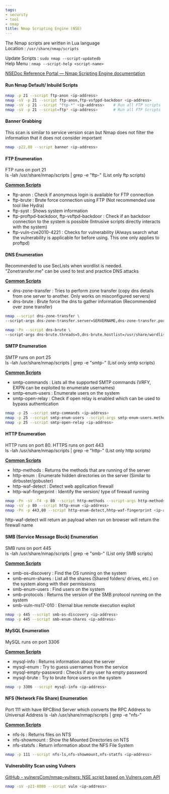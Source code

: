 ```yaml
---
tags:
- security
- tool
- nmap
title: Nmap Scripting Engine (NSE)
---
```


The Nmap scripts are written in Lua language  
Location : `/usr/share/nmap/scripts`

Update Scripts : `sudo nmap --script-updatedb`  
Help Menu : `nmap --script-help <script-name>`

[NSEDoc Reference Portal — Nmap Scripting Engine documentation](https://nmap.org/nsedoc/)

#### Run Nmap Default/ Inbuild Scripts

````bash
nmap -p 21 --script ftp-anon <ip-address>
nmap -sV -p 21 --script ftp-anon,ftp-vsfppd-backdoor <ip-address>
nmap -sV -p 21 --script "ftp-*" <ip-address> 	# Run all FTP scripts
nmap -sV -p 21 --script=ftp* <ip-address> 		# Run all FTP Scripts
````

#### Banner Grabbing

This scan is similar to service version scan but Nmap does not filter the information that it does not consider important

````bash
nmap -p22,80 --script banner <ip-address>
````

#### FTP Enumeration

FTP runs on port 21  
ls -lah /usr/share/nmap/scripts | grep -e "ftp-" (List only ftp scripts)

**<u>Common Scripts</u>**

* ftp-anon : Check if anonymous login is available for FTP connection
* ftp-brute : Brute force connection using FTP (Not recommended use tool like Hydra)
* ftp-syst : Shows system information
* ftp-proftpd-backdoor, ftp-vsftpd-backdoor : Check if an backdoor connection to the system is possible (Intrusive scripts directly interacts with the system)
* ftp-vuln-cve2010-4221 : Checks for vulnerability (Always search what the vulnerability is applicable for before using. This one only applies to proftpd)

#### DNS Enumeration

Recommended to use SecLists when wordlist is needed.  
"Zonetransfer.me" can be used to test and practice DNS attacks

**<u>Common Scripts</u>**

* dns-zone-transfer : Tries to perform zone transfer (copy dns details from one server to another. Only works on misconfigured servers)
* dns-brute : Brute force the dns to gather information (Recommended over zone transfer)

````bash
nmap --script dns-zone-transfer \
--script-args dns-zone-transfer.server=SERVERNAME,dns-zone-transfer.port=53,dns-zone-transfer.domain=zonetransfer.me # Refer Information Gathering for more details on zone transfer

nmap -Pn --script dns-brute \ 
--script-args dns-brute.threads=5,dns-brute.hostlist=/usr/share/wordlist/SecLists/Discovery/DNS/fierce-hoslist.txt zonetransfer.me
````

#### SMTP Enumeration

SMTP runs on port 25  
ls -lah /usr/share/nmap/scripts | grep -e "smtp-" (List only smtp scripts)

**<u>Common Scripts</u>**

* smtp-commands : Lists all the supported SMTP commands (VRFY, EXPN can be exploited to enumerate usernames)
* smtp-enum-users : Enumerate users on the system
* smtp-open-relay : Check if open relay is enabled which can be used to bypass authentication

````bash
nmap -p 25 --script smtp-commands <ip-address>
nmap -p 25 --script smtp-enum-users --script-args smtp-enum-users.methods={VRFY} <ip-address>
nmap -p 25 --script smtp-open-relay <ip-address>
````

#### HTTP Enumeration

HTTP runs on port 80. HTTPS runs on port 443  
ls -lah /usr/share/nmap/scripts | grep -e "http-" (List only http scripts)

**<u>Common Scripts</u>**

* http-methods : Returns the methods that are running of the server
* http-enum : Enumerate hidden directories on the server (Similar to dirbuster/gobuster)
* http-waf-detect : Detect web application firewall
* http-waf-fingerprint : Identify the version/ type of firewall running

````bash
nmap -Pn -sV -T4 -p 80 --script http-methods --script-args http-methods.test=all <ip-address>
nmap -sV -p 80 --script http-enum <ip-address>
nmap -Pn -p 443,80 --script http-enum-detect,hhtp-waf-fingerprint <ip-address>
````

http-waf-detect will return an payload when run on browser will return the firewall name

#### SMB (Service Message Block) Enumeration

SMB runs on port 445  
ls -lah /usr/share/nmap/scripts | grep -e "smb-" (List only SMB scripts)

**<u>Common Scripts</u>**

* smb-os-discovery : Find the OS running on the system
* smb-enum-shares : List all the shares (Shared folders/ drives, etc.) on the system along with their permissions
* smb-enum-users : Find users on the system
* smb-protocols : Returns the version of the SMB protocol running on the system
* smb-vuln-ms17-010 : Eternal blue remote execution exploit

````bash
nmap -p 445 --script smb-os-discovery <ip-address>
nmap -p 445 --script smb-enum-shares <ip-address>
````

#### MySQL Enumeration

MySQL runs on port 3306

**<u>Common Scripts</u>**

* mysql-info : Returns information about the server
* mysql-enum : Try to guess usernames from the service
* mysql-empty-password : Checks if any user ha empty password
* mysql-brute : Try to brute force users on the system

````bash
nmap -p 3306 --script mysql-info <ip-address>
````

#### NFS (Network File Share) Enumeration

Port 111 with have RPCBind Server which converts the RPC Address to Universal Address
ls -lah /usr/share/nmap/scripts | grep -e "nfs-"

**<u>Common Scripts</u>**

* nfs-ls : Returns files on NTS
* nfs-showmount : Show the Mounted Directories on NTS
* nfs-statsfs : Return information about the NFS File System

````bash
nmap -p 111 --script nfs-ls,nfs-showmount,nfs-statfs <ip-address>
````

#### Vulnerability Scan using Vulners

[GitHub - vulnersCom/nmap-vulners: NSE script based on Vulners.com API](https://github.com/vulnersCom/nmap-vulners)

````bash
nmap -sV -p21-8080 --script vuln <ip-address>
````